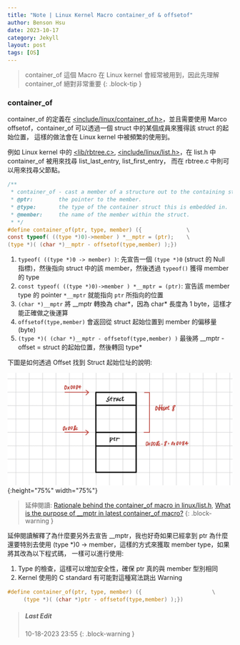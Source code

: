 ```yaml
---
title: "Note | Linux Kernel Macro container_of & offsetof"
author: Benson Hsu
date: 2023-10-17
category: Jekyll
layout: post
tags: [OS]
---
```


> container_of 這個 Macro 在 Linux kernel 會經常被用到，因此先理解 container_of 絕對非常重要
{: .block-tip }

### container_of

container_of 的定義在 [<include/linux/container_of.h>]，並且需要使用 Marco offsetof，container_of 可以透過一個 struct 中的某個成員來獲得該 struct 的起始位置，
這樣的做法會在 Linux kernel 中被頻繁的使用到。

例如 Linux kernel 中的 [<lib/rbtree.c>], [<include/linux/list.h>]，在 list.h 中 container_of 被用來找尋 list_last_entry, list_first_entry，
而在 rbtree.c 中則可以用來找尋父節點。

```c
/**
 * container_of - cast a member of a structure out to the containing structure
 * @ptr:        the pointer to the member.
 * @type:       the type of the container struct this is embedded in.
 * @member:     the name of the member within the struct.
 * */
#define container_of(ptr, type, member) ({              \
const typeof( ((type *)0)->member ) *__mptr = (ptr);    \
(type *)( (char *)__mptr - offsetof(type,member) );})
```

1.  `typeof( ((type *)0 -> member) )`: 先宣告一個 `(type *)0` (struct 的 Null 指標)，然後指向 struct 中的該 member，然後透過 `typeof()` 獲得 member 的 type
2.  `const typeof( ((type *)0)->member ) *__mptr = (ptr)`: 宣告該 member type 的 pointer `*__mptr` 就能指向 `ptr` 所指向的位置
3.  `(char *)__mptr` 將 __mptr 轉換為 char*，因為 char* 長度為 1 byte，這樣才能正確做之後運算
4.  `offsetof(type,member)` 會返回從 struct 起始位置到 member 的偏移量(byte)
5.  `(type *)( (char *)__mptr - offsetof(type,member) )` 最後將 __mptr - offset = struct 的起始位置，然後轉回 type*

下圖是如何透過 Offset 找到 Struct 起始位址的說明:

![](../assets/image/2023-10-17-container_of/1.jpg){:height="75%" width="75%"}

> 延伸閱讀: [Rationale behind the container_of macro in linux/list.h], [What is the purpose of __mptr in latest container_of macro?]
{: .block-warning }

延伸閱讀解釋了為什麼要另外去宣告 __mptr，我也好奇如果已經拿到 ptr 為什麼還要特別去使用 (type *)0 -> member，這樣的方式來獲取 member type，如果將其改為以下程式碼，
一樣可以進行使用:
1.  Type 的檢查，這樣可以增加安全性，確保 ptr 真的與 member 型別相同
2.  Kernel 使用的 C standard 有可能對這種寫法跳出 Warning

```c
#define container_of(ptr, type, member) ({                      \
     (type *)( (char *)ptr - offsetof(type,member) );})
```

> ##### Last Edit
> 10-18-2023 23:55
{: .block-warning }

[<include/linux/container_of.h>]: https://github.com/torvalds/linux/blob/master/include/linux/container_of.h
[<lib/rbtree.c>]: https://github.com/torvalds/linux/blob/master/lib/rbtree.c
[<include/linux/list.h>]: https://github.com/torvalds/linux/blob/master/include/linux/list.h

[Rationale behind the container_of macro in linux/list.h]: https://stackoverflow.com/questions/6083734/rationale-behind-the-container-of-macro-in-linux-list-h
[What is the purpose of __mptr in latest container_of macro?]: https://stackoverflow.com/questions/72074089/what-is-the-purpose-of-mptr-in-latest-container-of-macro
